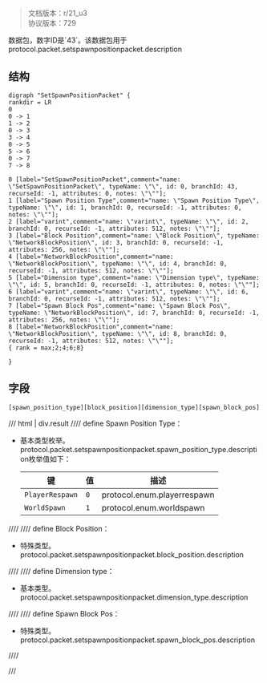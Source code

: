 # <!-- md:samp SetSpawnPositionPacket -->

> 文档版本：r/21_u3<br/>协议版本：729

<!-- md:samp SetSpawnPositionPacket -->数据包，数字ID是`43`。该数据包用于protocol.packet.setspawnpositionpacket.description

## 结构

```viz
digraph "SetSpawnPositionPacket" {
rankdir = LR
0
0 -> 1
1 -> 2
0 -> 3
3 -> 4
0 -> 5
5 -> 6
0 -> 7
7 -> 8

0 [label="SetSpawnPositionPacket",comment="name: \"SetSpawnPositionPacket\", typeName: \"\", id: 0, branchId: 43, recurseId: -1, attributes: 0, notes: \"\""];
1 [label="Spawn Position Type",comment="name: \"Spawn Position Type\", typeName: \"\", id: 1, branchId: 0, recurseId: -1, attributes: 0, notes: \"\""];
2 [label="varint",comment="name: \"varint\", typeName: \"\", id: 2, branchId: 0, recurseId: -1, attributes: 512, notes: \"\""];
3 [label="Block Position",comment="name: \"Block Position\", typeName: \"NetworkBlockPosition\", id: 3, branchId: 0, recurseId: -1, attributes: 256, notes: \"\""];
4 [label="NetworkBlockPosition",comment="name: \"NetworkBlockPosition\", typeName: \"\", id: 4, branchId: 0, recurseId: -1, attributes: 512, notes: \"\""];
5 [label="Dimension type",comment="name: \"Dimension type\", typeName: \"\", id: 5, branchId: 0, recurseId: -1, attributes: 0, notes: \"\""];
6 [label="varint",comment="name: \"varint\", typeName: \"\", id: 6, branchId: 0, recurseId: -1, attributes: 512, notes: \"\""];
7 [label="Spawn Block Pos",comment="name: \"Spawn Block Pos\", typeName: \"NetworkBlockPosition\", id: 7, branchId: 0, recurseId: -1, attributes: 256, notes: \"\""];
8 [label="NetworkBlockPosition",comment="name: \"NetworkBlockPosition\", typeName: \"\", id: 8, branchId: 0, recurseId: -1, attributes: 512, notes: \"\""];
{ rank = max;2;4;6;8}

}

```

## 字段

```title='SetSpawnPositionPacket'
[spawn_position_type][block_position][dimension_type][spawn_block_pos]
```

/// html | div.result
//// define
Spawn Position Type：<!-- md:samp varint -->

- 基本类型枚举。protocol.packet.setspawnpositionpacket.spawn_position_type.description枚举值如下：

  |键|值|描述|
  |---|---|---|
  |`PlayerRespawn`|`0`|protocol.enum.playerrespawn|
  |`WorldSpawn`|`1`|protocol.enum.worldspawn|



////
//// define
Block Position：[<!-- md:samp NetworkBlockPosition -->](../types/networkblockposition.md)

- 特殊类型。protocol.packet.setspawnpositionpacket.block_position.description


////
//// define
Dimension type：<!-- md:samp varint -->

- 基本类型。protocol.packet.setspawnpositionpacket.dimension_type.description


////
//// define
Spawn Block Pos：[<!-- md:samp NetworkBlockPosition -->](../types/networkblockposition.md)

- 特殊类型。protocol.packet.setspawnpositionpacket.spawn_block_pos.description


////

///

